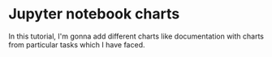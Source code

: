 # Jupyter notebook charts

In this tutorial, I'm gonna add different charts like documentation with charts from particular tasks which I have faced.

